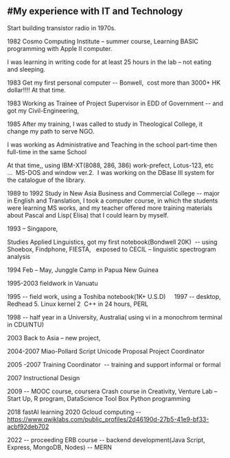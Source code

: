 #My experience with IT and Technology 
---
Start building transistor radio in 1970s. 

1982 Cosmo Computing Institute – summer course, Learning BASIC programming with Apple II computer. 

I was learning in writing code for at least 25 hours in the lab – not eating and sleeping. 

1983 Get my first personal computer --  Bonwell,  cost more than 3000+ HK dollar!!!! At that time. 

1983 Working as Trainee of Project Supervisor in EDD of Government -- and got my Civil-Engineering,  

 1985 After my training, I was called to study in Theological College, it change my path to serve NGO. 

I was working as Administrative and Teaching in the school part-time then full-time in the same School 

At that time,, using IBM-XT(8088, 286, 386) work-prefect, Lotus-123, etc ...  MS-DOS and window ver.2.  I was working on the DBase III system for the catalogue of the library.

1989 to 1992 Study in New Asia Business and Commercial College -- major in English and Translation, I took a computer course, in which the students were learning MS works, and my teacher offered  more training materials about Pascal and Lisp( Elisa) that I could learn by myself.

1993 – Singapore, 

Studies Applied Linguistics, got my first notebook(Bondwell 20K)  -- using Shoebox, Findphone, FIESTA,  
exposed to CECIL – linguistic spectrogram analysis  

1994 Feb – May, Junggle Camp in Papua New Guinea

1995-2003 fieldwork in Vanuatu 

1995 -- field work, using a Toshiba notebook(1K+ U.S.D)  
 
1997 -- desktop, Redhead 5. Linux kernel 2 
C++ in 24 hours, PERL

1998 -- half year in a University, Australia( using vi in a monochrom terminal in CDU/NTU) 

2003 Back to Asia – new project, 

2004-2007 Miao-Pollard Script Unicode Proposal Project Coordinator

2005 -2007 Training Coordinator  -- training and support informal or formal 

2007 Instructional Design

2009 -- MOOC course, coursera
Crash course in Creativity, Venture Lab – Start Up,
R program, DataScience Tool Box
Python programming

2018 fastAI learning
2020 Gcloud computing -- https://www.qwiklabs.com/public_profiles/2d46190d-27b5-41e9-bf33-acbf92deb702


2022 -- proceeding ERB course -- backend development(Java Script, Express, MongoDB, Nodes) -- MERN
 
   
